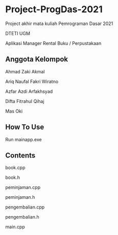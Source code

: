 # Project-ProgDas-2021
Project akhir mata kuliah Pemrograman Dasar 2021

DTETI UGM

Aplikasi Manager Rental Buku / Perpustakaan

## Anggota Kelompok

Ahmad Zaki Akmal

Ariq Naufal Fakri Wiratno

Azfar Azdi Arfakhsyad

Difta Fitrahul Qihaj

Mas Oki

## How To Use

Run mainapp.exe

## Contents
book.cpp

book.h

peminjaman.cpp

peminjaman.h

pengembalian.cpp

pengembalian.h

main.cpp
